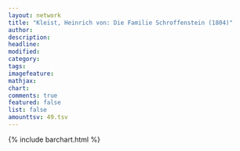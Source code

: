 ```yaml
---
layout: network
title: "Kleist, Heinrich von: Die Familie Schroffenstein (1804)"
author:
description:
headline:
modified:
category:
tags:
imagefeature: 
mathjax: 
chart: 
comments: true
featured: false
list: false
amounttsv: 49.tsv
---
```

{% include barchart.html %}
